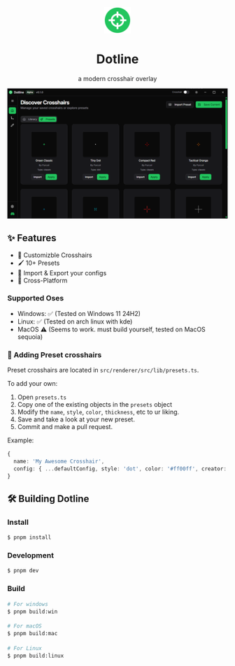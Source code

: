 <div align="center">
<img src="./resources/dotline.png" width="60" height="60" />

<h1>Dotline</h1>

<p>a modern crosshair overlay</p>

</div>

![Dotline Showcase](/images/appscreenshot.png)

## ✨ Features

- 🎯 Customizble Crosshairs
- 🖌 10+ Presets
- 📂 Import & Export your configs
- 🐧 Cross-Platform

### Supported Oses

- Windows: ✅ (Tested on Windows 11 24H2)
- Linux: ✅ (Tested on arch linux with kde)
- MacOS ⚠️ (Seems to work. must build yourself, tested on MacOS sequoia)

### 🎯 Adding Preset crosshairs

Preset crosshairs are located in `src/renderer/src/lib/presets.ts`.

To add your own:

1. Open `presets.ts`
2. Copy one of the existing objects in the `presets` object
3. Modify the `name`, `style`, `color`, `thickness`, etc to ur liking.
4. Save and take a look at your new preset.
5. Commit and make a pull request.

Example:

```ts
{
  name: 'My Awesome Crosshair',
  config: { ...defaultConfig, style: 'dot', color: '#ff00ff', creator: 'YourName' }
}
```

## 🛠️ Building Dotline

### Install

```bash
$ pnpm install
```

### Development

```bash
$ pnpm dev
```

### Build

```bash
# For windows
$ pnpm build:win

# For macOS
$ pnpm build:mac

# For Linux
$ pnpm build:linux
```
